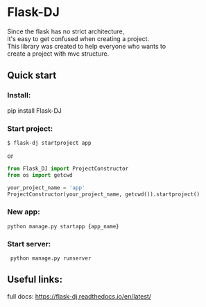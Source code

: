 # Flask-DJ
 
 Since the flask has no strict architecture, <br>
it's easy to get confused when creating a project.<br>
This library was created to help everyone who wants to <br>
create a project with mvc structure.<br>
 
 ## Quick start
 ### Install:
 pip install Flask-DJ
 ### Start project:
 
 ```shell script
$ flask-dj startproject app
```

or

 ```python
from Flask_DJ import ProjectConstructor
from os import getcwd

your_project_name = 'app'
ProjectConstructor(your_project_name, getcwd()).startproject()
```
 ### New app:
 
   ```shell script
 python manage.py startapp {app_name}
```

### Start server:

```shell script
 python manage.py runserver
```
 
 ## Useful links:
 full docs: https://flask-dj.readthedocs.io/en/latest/
